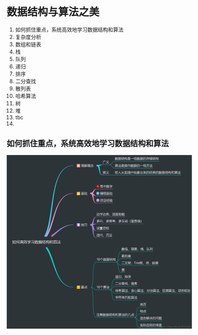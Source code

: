 # 数据结构与算法之美

1. 如何抓住重点，系统高效地学习数据结构和算法
2. 复杂度分析
3. 数组和链表
4. 栈
5. 队列
6. 递归
7. 排序
8. 二分查找
9. 散列表
10. 哈希算法
11. 树
12. 堆
13. tbc
14. 



## 如何抓住重点，系统高效地学习数据结构和算法

![1](ch1.png)